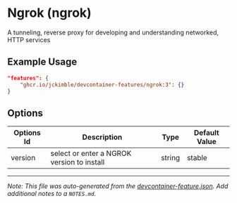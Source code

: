 
# Ngrok (ngrok)

A tunneling, reverse proxy for developing and understanding networked, HTTP services

## Example Usage

```json
"features": {
    "ghcr.io/jckimble/devcontainer-features/ngrok:3": {}
}
```

## Options

| Options Id | Description | Type | Default Value |
|-----|-----|-----|-----|
| version | select or enter a NGROK version to install | string | stable |



---

_Note: This file was auto-generated from the [devcontainer-feature.json](https://github.com/jckimble/devcontainer-features/blob/main/src/ngrok/devcontainer-feature.json).  Add additional notes to a `NOTES.md`._
